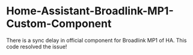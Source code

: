 # Home-Assistant-Broadlink-MP1-Custom-Component
There is a sync delay in official component for Broadlink MP1 of HA. This code resolved the issue!
